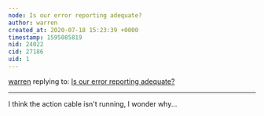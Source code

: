 ```yaml
---
node: Is our error reporting adequate?
author: warren
created_at: 2020-07-18 15:23:39 +0000
timestamp: 1595085819
nid: 24022
cid: 27186
uid: 1
---
```




[warren](../profile/warren) replying to: [Is our error reporting adequate?](../notes/icarito/06-23-2020/is-our-error-reporting-adequate)

----
I think the action cable isn't running, I wonder why...